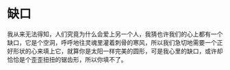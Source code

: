 # 缺口

我从来无法得知，人们究竟为什么会爱上另一个人，我猜也许我们的心上都有一个缺口，它是个空洞，呼呼地往灵魂里灌着刺骨的寒风，所以我们急切地需要一个正好形状的心来填上它，就算你是太阳一样完美的圆形，可是我心里的缺口，或许却恰恰是个歪歪扭扭的锯齿形，所以你填不了。